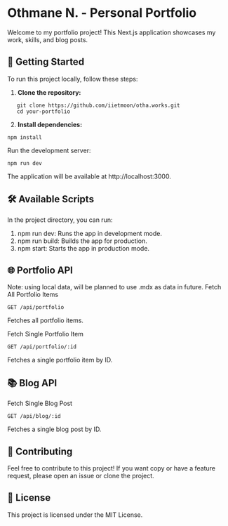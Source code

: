 # Othmane N. - Personal Portfolio

Welcome to my portfolio project! This Next.js application showcases my work, skills, and blog posts.

## 🚀 Getting Started

To run this project locally, follow these steps:

1. **Clone the repository:**

```
   git clone https://github.com/iietmoon/otha.works.git
   cd your-portfolio
```

2. **Install dependencies:**

```
npm install
```
Run the development server:

```
npm run dev
```
The application will be available at http://localhost:3000.

## 🛠️ Available Scripts
In the project directory, you can run:

1. npm run dev: Runs the app in development mode.
2. npm run build: Builds the app for production.
3. npm start: Starts the app in production mode.

## 🌐 Portfolio API 
Note: using local data, will be planned to use .mdx as data in future.
Fetch All Portfolio Items 
```http
GET /api/portfolio
```
Fetches all portfolio items.

Fetch Single Portfolio Item
```http
GET /api/portfolio/:id
```
Fetches a single portfolio item by ID.

## 📚 Blog API
Fetch Single Blog Post
```http
GET /api/blog/:id
```
Fetches a single blog post by ID.

## 🤝 Contributing
Feel free to contribute to this project! If you want copy or have a feature request, please open an issue or clone the project.

## 📝 License
This project is licensed under the MIT License.
